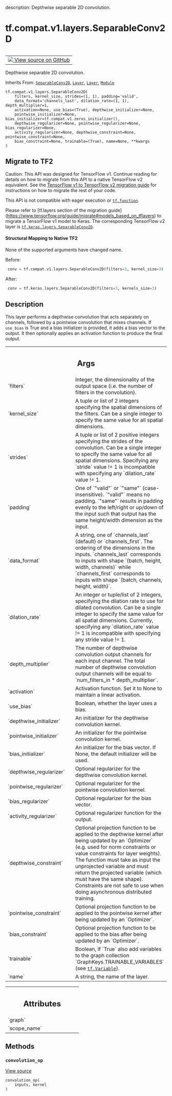 description: Depthwise separable 2D convolution.

<div itemscope itemtype="http://developers.google.com/ReferenceObject">
<meta itemprop="name" content="tf.compat.v1.layers.SeparableConv2D" />
<meta itemprop="path" content="Stable" />
<meta itemprop="property" content="__init__"/>
<meta itemprop="property" content="__new__"/>
<meta itemprop="property" content="convolution_op"/>
</div>

# tf.compat.v1.layers.SeparableConv2D

<!-- Insert buttons and diff -->

<table class="tfo-notebook-buttons tfo-api nocontent" align="left">
<td>
  <a target="_blank" href="https://github.com/keras-team/keras/tree/v2.7.0/keras/legacy_tf_layers/convolutional.py#L981-L1121">
    <img src="https://www.tensorflow.org/images/GitHub-Mark-32px.png" />
    View source on GitHub
  </a>
</td>
</table>



Depthwise separable 2D convolution.

Inherits From: [`SeparableConv2D`](../../../../tf/keras/layers/SeparableConv2D.md), [`Layer`](../../../../tf/compat/v1/layers/Layer.md), [`Layer`](../../../../tf/keras/layers/Layer.md), [`Module`](../../../../tf/Module.md)

<pre class="devsite-click-to-copy prettyprint lang-py tfo-signature-link">
<code>tf.compat.v1.layers.SeparableConv2D(
    filters, kernel_size, strides=(1, 1), padding=&#x27;valid&#x27;,
    data_format=&#x27;channels_last&#x27;, dilation_rate=(1, 1), depth_multiplier=1,
    activation=None, use_bias=(True), depthwise_initializer=None,
    pointwise_initializer=None, bias_initializer=tf.compat.v1.zeros_initializer(),
    depthwise_regularizer=None, pointwise_regularizer=None, bias_regularizer=None,
    activity_regularizer=None, depthwise_constraint=None, pointwise_constraint=None,
    bias_constraint=None, trainable=(True), name=None, **kwargs
)
</code></pre>





 <section><devsite-expandable expanded>
 <h2 class="showalways">Migrate to TF2</h2>

Caution: This API was designed for TensorFlow v1.
Continue reading for details on how to migrate from this API to a native
TensorFlow v2 equivalent. See the
[TensorFlow v1 to TensorFlow v2 migration guide](https://www.tensorflow.org/guide/migrate)
for instructions on how to migrate the rest of your code.

This API is not compatible with eager execution or <a href="../../../../tf/function.md"><code>tf.function</code></a>.

Please refer to [tf.layers section of the migration guide]
(https://www.tensorflow.org/guide/migrate#models_based_on_tflayers)
to migrate a TensorFlow v1 model to Keras. The corresponding TensorFlow v2
layer is <a href="../../../../tf/keras/layers/SeparableConv2D.md"><code>tf.keras.layers.SeparableConv2D</code></a>.


#### Structural Mapping to Native TF2

None of the supported arguments have changed name.

Before:

```python
 conv = tf.compat.v1.layers.SeparableConv2D(filters=3, kernel_size=3)
```

After:

```python
 conv = tf.keras.layers.SeparableConv2D(filters=3, kernels_size=3)
```


 </aside></devsite-expandable></section>

<h2>Description</h2>

<!-- Placeholder for "Used in" -->

This layer performs a depthwise convolution that acts separately on
channels, followed by a pointwise convolution that mixes channels.
If `use_bias` is True and a bias initializer is provided,
it adds a bias vector to the output.
It then optionally applies an activation function to produce the final output.

<!-- Tabular view -->
 <table class="responsive fixed orange">
<colgroup><col width="214px"><col></colgroup>
<tr><th colspan="2"><h2 class="add-link">Args</h2></th></tr>

<tr>
<td>
`filters`
</td>
<td>
Integer, the dimensionality of the output space (i.e. the number
of filters in the convolution).
</td>
</tr><tr>
<td>
`kernel_size`
</td>
<td>
A tuple or list of 2 integers specifying the spatial
dimensions of the filters. Can be a single integer to specify the same
value for all spatial dimensions.
</td>
</tr><tr>
<td>
`strides`
</td>
<td>
A tuple or list of 2 positive integers specifying the strides
of the convolution. Can be a single integer to specify the same value for
all spatial dimensions.
Specifying any `stride` value != 1 is incompatible with specifying
any `dilation_rate` value != 1.
</td>
</tr><tr>
<td>
`padding`
</td>
<td>
One of `"valid"` or `"same"` (case-insensitive).
`"valid"` means no padding. `"same"` results in padding evenly to
the left/right or up/down of the input such that output has the same
height/width dimension as the input.
</td>
</tr><tr>
<td>
`data_format`
</td>
<td>
A string, one of `channels_last` (default) or `channels_first`.
The ordering of the dimensions in the inputs.
`channels_last` corresponds to inputs with shape
`(batch, height, width, channels)` while `channels_first` corresponds to
inputs with shape `(batch, channels, height, width)`.
</td>
</tr><tr>
<td>
`dilation_rate`
</td>
<td>
An integer or tuple/list of 2 integers, specifying
the dilation rate to use for dilated convolution.
Can be a single integer to specify the same value for
all spatial dimensions.
Currently, specifying any `dilation_rate` value != 1 is
incompatible with specifying any stride value != 1.
</td>
</tr><tr>
<td>
`depth_multiplier`
</td>
<td>
The number of depthwise convolution output channels for
each input channel. The total number of depthwise convolution output
channels will be equal to `num_filters_in * depth_multiplier`.
</td>
</tr><tr>
<td>
`activation`
</td>
<td>
Activation function. Set it to None to maintain a
linear activation.
</td>
</tr><tr>
<td>
`use_bias`
</td>
<td>
Boolean, whether the layer uses a bias.
</td>
</tr><tr>
<td>
`depthwise_initializer`
</td>
<td>
An initializer for the depthwise convolution kernel.
</td>
</tr><tr>
<td>
`pointwise_initializer`
</td>
<td>
An initializer for the pointwise convolution kernel.
</td>
</tr><tr>
<td>
`bias_initializer`
</td>
<td>
An initializer for the bias vector. If None, the default
initializer will be used.
</td>
</tr><tr>
<td>
`depthwise_regularizer`
</td>
<td>
Optional regularizer for the depthwise
convolution kernel.
</td>
</tr><tr>
<td>
`pointwise_regularizer`
</td>
<td>
Optional regularizer for the pointwise
convolution kernel.
</td>
</tr><tr>
<td>
`bias_regularizer`
</td>
<td>
Optional regularizer for the bias vector.
</td>
</tr><tr>
<td>
`activity_regularizer`
</td>
<td>
Optional regularizer function for the output.
</td>
</tr><tr>
<td>
`depthwise_constraint`
</td>
<td>
Optional projection function to be applied to the
depthwise kernel after being updated by an `Optimizer` (e.g. used for
norm constraints or value constraints for layer weights). The function
must take as input the unprojected variable and must return the
projected variable (which must have the same shape). Constraints are
not safe to use when doing asynchronous distributed training.
</td>
</tr><tr>
<td>
`pointwise_constraint`
</td>
<td>
Optional projection function to be applied to the
pointwise kernel after being updated by an `Optimizer`.
</td>
</tr><tr>
<td>
`bias_constraint`
</td>
<td>
Optional projection function to be applied to the
bias after being updated by an `Optimizer`.
</td>
</tr><tr>
<td>
`trainable`
</td>
<td>
Boolean, if `True` also add variables to the graph collection
`GraphKeys.TRAINABLE_VARIABLES` (see <a href="../../../../tf/Variable.md"><code>tf.Variable</code></a>).
</td>
</tr><tr>
<td>
`name`
</td>
<td>
A string, the name of the layer.
</td>
</tr>
</table>






<!-- Tabular view -->
 <table class="responsive fixed orange">
<colgroup><col width="214px"><col></colgroup>
<tr><th colspan="2"><h2 class="add-link">Attributes</h2></th></tr>

<tr>
<td>
`graph`
</td>
<td>

</td>
</tr><tr>
<td>
`scope_name`
</td>
<td>

</td>
</tr>
</table>



## Methods

<h3 id="convolution_op"><code>convolution_op</code></h3>

<a target="_blank" href="https://github.com/keras-team/keras/tree/v2.7.0/keras/layers/convolutional.py#L223-L238">View source</a>

<pre class="devsite-click-to-copy prettyprint lang-py tfo-signature-link">
<code>convolution_op(
    inputs, kernel
)
</code></pre>






